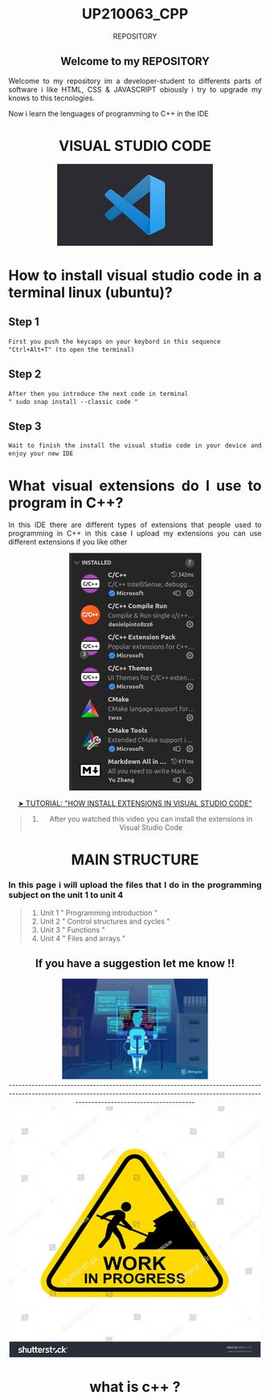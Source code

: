 <div align= "center">

# UP210063_CPP

<div>

REPOSITORY 

## Welcome to my REPOSITORY 

<div align= "justify">

Welcome to my repository im a developer-student to differents parts of software i like HTML, CSS & JAVASCRIPT obiously i try to upgrade my knows to this tecnologies. 

Now i learn the lenguages of programming to C++ in the 	IDE 

<div>

<div align= "center">

# VISUAL STUDIO CODE

![no imagen](imagenes/vsc.jpeg)

<div>

<div align= "justify">
   
# How to install visual studio code in a terminal linux (ubuntu)? 
 
## Step 1
    First you push the keycaps on your keybord in this sequence 
    "Ctrl+Alt+T" (to open the terminal)
 ## Step 2    
    After then you introduce the next code in terminal 
    " sudo snap install --classic code "
## Step 3 
    Wait to finish the install the visual studio code in your device and enjoy your new IDE 
    

# What visual extensions do I use to program in C++?

<p> 
In this IDE there are different types of extensions that people used to programming in C++ in this case I upload my extensions
you can use different extensions if you like other
<p>

<div align= "center">

![no imagen](imagenes/Ext.png)

<a href="https://www.youtube.com/watch?v=PmdbndOoKq4"> ➤ TUTORIAL: "HOW INSTALL EXTENSIONS IN VISUAL STUDIO CODE"</a>

> 1. After you watched this video you can install the extensions in Visual Studio Code 

 
 <div>

# MAIN STRUCTURE 

<div>

<div align = "justify ">

### In this page i will upload the files that I do in the programming subject on the unit 1 to unit 4

<div>

<div align="left">

> 1. Unit 1 " Programming introduction "
> 2. Unit 2 " Control structures and cycles "
> 3. Unit 3 " Functions "
> 4. Unit 4 " Files and arrays "

<div>


<div align ="center">

## If you have a suggestion let me know !!

<img alt="dev2" height="200" width= "290" src="imagenes/dev2.jfif"/>

<div>
-------------------------------------------------------------------------------------------------------------------------------------------------------------------------------------------------
<img alt="work" height="500" width= "500" src="imagenes/work.jpg"/>

# what is c++ ?